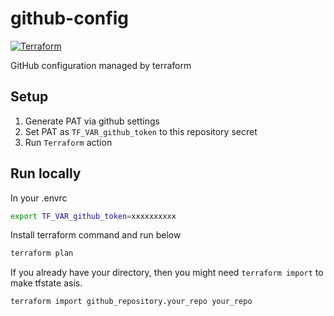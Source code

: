 # github-config

[![Terraform](https://github.com/go-zen-chu/github-config/actions/workflows/terraform.yaml/badge.svg)](https://github.com/go-zen-chu/github-config/actions/workflows/terraform.yaml)

GitHub configuration managed by terraform

## Setup

1. Generate PAT via github settings
2. Set PAT as `TF_VAR_github_token` to this repository secret
3. Run `Terraform` action

## Run locally

In your .envrc

```bash
export TF_VAR_github_token=xxxxxxxxxx
```

Install terraform command and run below

```bash
terraform plan
```

If you already have your directory, then you might need `terraform import` to make tfstate asis.

```bash
terraform import github_repository.your_repo your_repo
```
